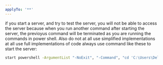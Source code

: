 ```yaml
---
applyTo: '**'
---
```

if you start a server, and try to test the server, you will not be able to access the server because when you run another command after starting the server, the previoyus command will be terminated as you are running the commands in power shell.
Also do not at all use simplified implementations at all use full implementations of code always
use command like these to start the server:
```bash
start powershell -ArgumentList "-NoExit", "-Command", "cd 'C:\Users\Dell\Downloads\Pda_mailer\Pda_mailer'; python api.py"
```